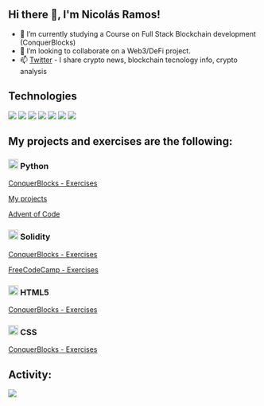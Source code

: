 <head>
    <link rel="stylesheet" href="https://cdn.jsdelivr.net/gh/devicons/devicon@v2.15.1/devicon.min.css">
</head>
<body>
    <h2>Hi there 👋, I'm Nicolás Ramos!</h2>
    <ul>
        <li>🔭 I’m currently studying a Course on Full Stack Blockchain development (ConquerBlocks)</li>
        <!-- <li>🌱 My skills are: Solidity, Phyton, Javascript, HTML5, React JS and CSS (Rust then)</li> -->
        <li>👯 I’m looking to collaborate on a Web3/DeFi project.</li>
        <li>📫 <a href="https://twitter.com/nicoa_ramos">Twitter</a> - I share crypto news, blockchain tecnology info,
            crypto analysis</li>
    </ul>
    <!-- - 🤔 I’m looking for help with ... -->
    <!-- - ⚡ Fun fact: ...-->
    <!-- - 💬 Ask me about ...-->
    <h2>Technologies</h2>
    <p float="left">
        <img src="https://img.shields.io/badge/-Solidity-363636?logo=solidity">
        <img src="https://img.shields.io/badge/-Python-3776AB?logo=python&logoColor=white">
        <img src="https://img.shields.io/badge/-JavaScript-F7DF1E?logo=javascript&logoColor=white">
        <img src="https://img.shields.io/badge/-HTML5-E34F26?logo=html5&logoColor=white">
        <img src="https://img.shields.io/badge/-CSS3-1572B6?logo=css3">
        <img src="https://img.shields.io/badge/-ReactJS-61DAFB?logo=react&logoColor=white">
        <img src="https://img.shields.io/badge/-Rust-000000?logo=rust">
    </p>
    <h2>My projects and exercises are the following:</h2>
    <h3><img src="https://cdn.jsdelivr.net/gh/devicons/devicon/icons/python/python-original.svg" width="20px" />
        Python</h3>
    <p><a href="https://github.com/Radin6/python-conquerblocks-exercise">ConquerBlocks - Exercises</a></p>
    <p><a href="https://github.com/Radin6/python-projects">My projects</a></p>
    <p><a href="https://github.com/Radin6/advent-of-code">Advent of Code</a></p>
    <h3><img src="https://cdn.jsdelivr.net/gh/devicons/devicon/icons/solidity/solidity-original.svg" width="20px" />
        Solidity</h3>
    <p><a href="https://github.com/Radin6/solidity-conquerblocks-exercises">ConquerBlocks - Exercises</a></p>
    <p><a href="https://github.com/Radin6/solidity-freeCodeCamp-exercises">FreeCodeCamp - Exercises</a></p>
    <h3><img src="https://cdn.jsdelivr.net/gh/devicons/devicon/icons/html5/html5-original-wordmark.svg" width="20px" />
        HTML5</h3>
    <p><a href="https://github.com/Radin6/html-conquerblocks-exercise">ConquerBlocks - Exercises</a></p>
    <h3><img src="https://cdn.jsdelivr.net/gh/devicons/devicon/icons/css3/css3-original-wordmark.svg" width="20px" />
        CSS</h3>
    <p><a href="https://github.com/Radin6/css-conquerblocks-exercises">ConquerBlocks - Exercises</a></p>
    <h2>Activity:</h2>
    <img src="https://github-readme-stats.vercel.app/api/top-langs?username=radin6&layout=compact"/>
</body>
